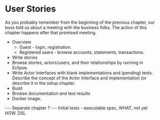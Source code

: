 # User Stories

As you probably remember from the beginning of the previous chapter, our boss told us about a meeting with the business folks. The action of this
chapter happens after that promised meeting. 

* Overview
  * Guest - login, registration.
  * Registered users - browse accounts, statements, transactions.  
* Write stories
* Browse stories, actors/users, and their relationships by running in Eclipse. 
* Write Actor Interfaces with blank implementations and (pending) tests. Describe the concept of the Actor Interface and implementation (or describe it in the setup chapter. 
* Build
* Browse documentation and test results
* Docker image.

--- Separate chapter ? ---
Initial tests - executable spec, WHAT, not yet HOW. DSL

[TODO]: # (Story diagrams.)
[TODO]: # (Red flask for failed and yellow flask for error tests. Empty flask for pending tests.)
[TODO]: # (Mention financial aggregator.)
